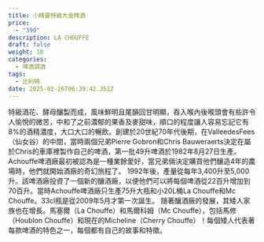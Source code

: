 ```yaml
---
title: 小精靈特級大金啤酒
price:
  - "390"
description: LA CHOUFFE
draft: false
weight: 10
categories:
  - 啤酒調酒
tags:
  - 比利時
date: 2025-02-26T06:39:42.351Z
---
```

特級酒花、酵母釀製而成，風味鮮明且尾韻回甘明顯，吞入喉內後喉頭會有些許令人愉悅的微苦，中和了之前濃郁的果香及麥甜味，順口的程度讓人容易忘記它有8%的酒精濃度，大口大口的暢飲。創建於20世紀70年代後期，在ValleedesFees（仙女谷）的中間，當時兩個兄弟Pierre Gobron和Chris Bauweraerts決定在屬於Chris的車庫裡製作自己的啤酒，第一批49升啤酒於1982年8月27日生產。 Achouffe啤酒廠最初被認為是一種業餘愛好，當兄弟倆決定購買他們釀造4年的農場時，他們就開始酒廠的奇幻旅程了。  1992年後，產量從每年3,400升至5,000升。該啤酒廠投資了一個新的釀酒廠，以便他們可以將每個啤酒從22百升增加到70百升。當時Achouffe啤酒廠只生產75升大瓶和小20L桶La Chouffe和Mc Chouffe。33cl瓶是從2009年5月才第一次誕生。  隨著釀酒廠的發展，其矮人家族也在增長。馬塞爾（La Chouffe）和馬爾科姆（Mc Chouffe），包括馬修（Houblon Chouffe）和現在的Micheline（Cherry Chouffe）！每個矮人代表著每款啤酒的特色之一，每個都有自己的故事和特徵。